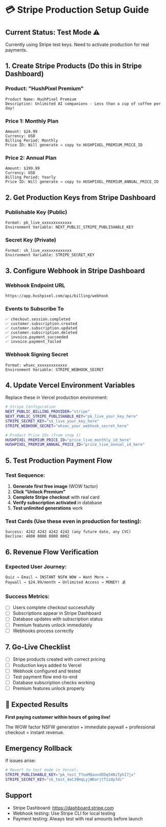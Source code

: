 # 💳 Stripe Production Setup Guide

## Current Status: Test Mode ⚠️
Currently using Stripe test keys. Need to activate production for real payments.

## 1. Create Stripe Products (Do this in Stripe Dashboard)

### Product: "HushPixel Premium"
```
Product Name: HushPixel Premium
Description: Unlimited AI companions - Less than a cup of coffee per day!
```

### Price 1: Monthly Plan
```
Amount: $24.99
Currency: USD
Billing Period: Monthly
Price ID: Will generate → copy to HUSHPIXEL_PREMIUM_PRICE_ID
```

### Price 2: Annual Plan  
```
Amount: $199.99
Currency: USD
Billing Period: Yearly
Price ID: Will generate → copy to HUSHPIXEL_PREMIUM_ANNUAL_PRICE_ID
```

## 2. Get Production Keys from Stripe Dashboard

### Publishable Key (Public)
```
Format: pk_live_xxxxxxxxxxxxx
Environment Variable: NEXT_PUBLIC_STRIPE_PUBLISHABLE_KEY
```

### Secret Key (Private)
```
Format: sk_live_xxxxxxxxxxxxx  
Environment Variable: STRIPE_SECRET_KEY
```

## 3. Configure Webhook in Stripe Dashboard

### Webhook Endpoint URL
```
https://app.hushpixel.com/api/billing/webhook
```

### Events to Subscribe To
```
✅ checkout.session.completed
✅ customer.subscription.created  
✅ customer.subscription.updated
✅ customer.subscription.deleted
✅ invoice.payment_succeeded
✅ invoice.payment_failed
```

### Webhook Signing Secret
```
Format: whsec_xxxxxxxxxxxxx
Environment Variable: STRIPE_WEBHOOK_SECRET
```

## 4. Update Vercel Environment Variables

Replace these in Vercel production environment:

```bash
# Stripe Configuration
NEXT_PUBLIC_BILLING_PROVIDER="stripe"
NEXT_PUBLIC_STRIPE_PUBLISHABLE_KEY="pk_live_your_key_here"
STRIPE_SECRET_KEY="sk_live_your_key_here"  
STRIPE_WEBHOOK_SECRET="whsec_your_webhook_secret_here"

# Product Price IDs (from step 1)
HUSHPIXEL_PREMIUM_PRICE_ID="price_live_monthly_id_here"
HUSHPIXEL_PREMIUM_ANNUAL_PRICE_ID="price_live_annual_id_here"
```

## 5. Test Production Payment Flow

### Test Sequence:
1. **Generate first free image** (WOW factor)
2. **Click "Unlock Premium"** 
3. **Complete Stripe checkout** with real card
4. **Verify subscription activated** in database
5. **Test unlimited generations** work

### Test Cards (Use these even in production for testing):
```
Success: 4242 4242 4242 4242 (any future date, any CVC)
Decline: 4000 0000 0000 0002
```

## 6. Revenue Flow Verification

### Expected User Journey:
```
Quiz → Email → INSTANT NSFW WOW → Want More → 
Paywall → $24.99/month → Unlimited Access → MONEY! 💰
```

### Success Metrics:
- [ ] Users complete checkout successfully
- [ ] Subscriptions appear in Stripe Dashboard
- [ ] Database updates with subscription status  
- [ ] Premium features unlock immediately
- [ ] Webhooks process correctly

## 7. Go-Live Checklist

- [ ] Stripe products created with correct pricing
- [ ] Production keys added to Vercel  
- [ ] Webhook configured and tested
- [ ] Test payment flow end-to-end
- [ ] Database subscription checks working
- [ ] Premium features unlock properly

## 🚀 Expected Results

**First paying customer within hours of going live!**

The WOW factor NSFW generation + immediate paywall + professional checkout = instant revenue.

## Emergency Rollback

If issues arise:
```bash
# Revert to test mode in Vercel:
STRIPE_PUBLISHABLE_KEY="pk_test_TYooMQauvdEDq54NiTphI7jx"
STRIPE_SECRET_KEY="sk_test_4eC39HqLyjWDarjtT1zdp7dc"
```

## Support

- Stripe Dashboard: https://dashboard.stripe.com
- Webhook testing: Use Stripe CLI for local testing
- Payment testing: Always test with real amounts before launch